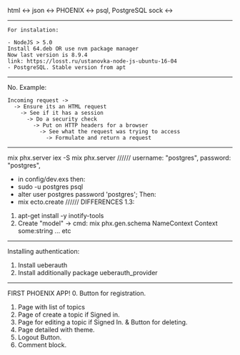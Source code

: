 html <->
json <->      PHOENIX      <-> psql, PostgreSQL
sock <->
_______________________________________________
~~~
For instalation:

- NodeJS > 5.0
Install 64.deb OR use nvm package manager
Now last version is 8.9.4
link: https://losst.ru/ustanovka-node-js-ubuntu-16-04
- PostgreSQL. Stable version from apt
~~~
__________________________________________________
No. Example:
~~~
Incoming request ->
  -> Ensure its an HTML request
    -> See if it has a session
      -> Do a security check
        -> Put on HTTP headers for a browser
          -> See what the request was trying to access
            -> Formulate and return a request
~~~
__________________________________________________________
mix phx.server
iex -S mix phx.server
//////
username: "postgres",
password: "postgres",
- in config/dev.exs
then:
- sudo -u postgres psql
- alter user postgres password 'postgres';
Then:
- mix ecto.create
//////
DIFFERENCES 1.3:
1. apt-get install -y inotify-tools
2.  Create "model" -> cmd: mix phx.gen.schema NameContext Context some:string ... etc
_______________________________
Installing authentication:
1. Install ueberauth
2. Install additionally package ueberauth_provider
_______________________________
FIRST PHOENIX APP!
0. Button for registration.
1. Page with list of topics
2. Page of create a topic if Signed in.
3. Page for editing a topic if Signed In. & Button for deleting.
4. Page detailed with theme.
5. Logout Button.
6. Comment block.
